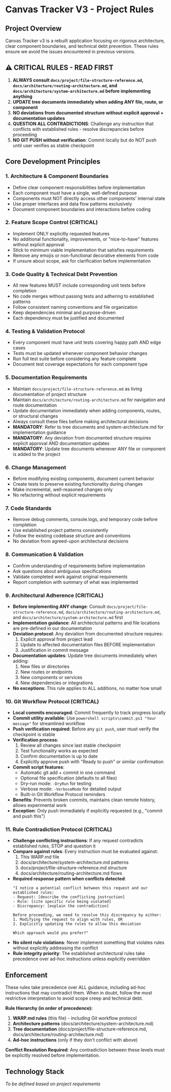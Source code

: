 # Canvas Tracker V3 - Project Rules

## Project Overview
Canvas Tracker v3 is a rebuilt application focusing on rigorous architecture, clear component boundaries, and technical debt prevention. These rules ensure we avoid the issues encountered in previous versions.

## ⚠️ CRITICAL RULES - READ FIRST
1. **ALWAYS consult `docs/project/file-structure-reference.md`, `docs/architecture/routing-architecture.md`, and `docs/architecture/system-architecture.md` before implementing anything**
2. **UPDATE tree documents immediately when adding ANY file, route, or component**
3. **NO deviations from documented structure without explicit approval + documentation updates**
4. **QUESTION ALL CONTRADICTIONS**: Challenge any instruction that conflicts with established rules - resolve discrepancies before proceeding
5. **NO GIT PUSH without verification**: Commit locally but do NOT push until user verifies as stable checkpoint

## Core Development Principles

### 1. Architecture & Component Boundaries
- Define clear component responsibilities before implementation
- Each component must have a single, well-defined purpose
- Components must NOT directly access other components' internal state
- Use proper interfaces and data flow patterns exclusively
- Document component boundaries and interactions before coding

### 2. Feature Scope Control (CRITICAL)
- Implement ONLY explicitly requested features
- No additional functionality, improvements, or "nice-to-have" features without explicit approval
- Stick to minimum viable implementation that satisfies requirements
- Remove any emojis or non-functional decorative elements from code
- If unsure about scope, ask for clarification before implementation

### 3. Code Quality & Technical Debt Prevention
- All new features MUST include corresponding unit tests before completion
- No code merges without passing tests and adhering to established patterns
- Follow consistent naming conventions and file organization
- Keep dependencies minimal and purpose-driven
- Each dependency must be justified and documented

### 4. Testing & Validation Protocol
- Every component must have unit tests covering happy path AND edge cases
- Tests must be updated whenever component behavior changes
- Run full test suite before considering any feature complete
- Document test coverage expectations for each component type

### 5. Documentation Requirements
- Maintain `docs/project/file-structure-reference.md` as living documentation of project structure
- Maintain `docs/architecture/routing-architecture.md` for navigation and route documentation
- Update documentation immediately when adding components, routes, or structural changes
- Always consult these files before making architectural decisions
- **MANDATORY**: Refer to tree documents and system-architecture.md for implementation guidance
- **MANDATORY**: Any deviation from documented structure requires explicit approval AND documentation updates
- **MANDATORY**: Update tree documents whenever ANY file or component is added to the project

### 6. Change Management
- Before modifying existing components, document current behavior
- Create tests to preserve existing functionality during changes
- Make incremental, well-reasoned changes only
- No refactoring without explicit requirements

### 7. Code Standards
- Remove debug comments, console.logs, and temporary code before completion
- Use established project patterns consistently
- Follow the existing codebase structure and conventions
- No deviation from agreed-upon architectural decisions

### 8. Communication & Validation
- Confirm understanding of requirements before implementation
- Ask questions about ambiguous specifications
- Validate completed work against original requirements
- Report completion with summary of what was implemented

### 9. Architectural Adherence (CRITICAL)
- **Before implementing ANY change**: Consult `docs/project/file-structure-reference.md`, `docs/architecture/routing-architecture.md`, and `docs/architecture/system-architecture.md` first
- **Implementation guidance**: All architectural patterns and file locations are pre-defined in our documentation
- **Deviation protocol**: Any deviation from documented structure requires:
  1. Explicit approval from project lead
  2. Update to affected documentation files BEFORE implementation
  3. Justification in commit message
- **Documentation updates**: Update tree documents immediately when adding:
  1. New files or directories
  2. New routes or endpoints  
  3. New components or services
  4. New dependencies or integrations
- **No exceptions**: This rule applies to ALL additions, no matter how small

### 10. Git Workflow Protocol (CRITICAL)
- **Local commits encouraged**: Commit frequently to track progress locally
- **Commit utility available**: Use `powershell scripts\commit.ps1 "Your message"` for streamlined workflow
- **Push verification required**: Before any `git push`, user must verify the checkpoint is stable
- **Verification process**:
  1. Review all changes since last stable checkpoint
  2. Test functionality works as expected
  3. Confirm documentation is up to date
  4. Explicitly approve push with "Ready to push" or similar confirmation
- **Commit script features**:
  - Automatic git add + commit in one command
  - Optional file specification (defaults to all files)
  - Dry-run mode: `-DryRun` for testing
  - Verbose mode: `-VerboseMode` for detailed output
  - Built-in Git Workflow Protocol reminders
- **Benefits**: Prevents broken commits, maintains clean remote history, allows experimental work
- **Exception**: Only push immediately if explicitly requested (e.g., "commit and push this")

### 11. Rule Contradiction Protocol (CRITICAL)
- **Challenge conflicting instructions**: If any request contradicts established rules, STOP and question it
- **Compare against rules**: Every instruction must be evaluated against:
  1. This WARP.md file
  2. docs/architecture/system-architecture.md patterns
  3. docs/project/file-structure-reference.md structure
  4. docs/architecture/routing-architecture.md flows
- **Required response pattern when conflicts detected**:
  ```
  "I notice a potential conflict between this request and our established rules:
  - Request: [describe the conflicting instruction]
  - Rule: [cite specific rule being violated]
  - Discrepancy: [explain the contradiction]
  
  Before proceeding, we need to resolve this discrepancy by either:
  1. Modifying the request to align with rules, OR
  2. Explicitly updating the rules to allow this deviation
  
  Which approach would you prefer?"
  ```
- **No silent rule violations**: Never implement something that violates rules without explicitly addressing the conflict
- **Rule integrity priority**: The established architectural rules take precedence over ad-hoc instructions unless explicitly overridden

## Enforcement
These rules take precedence over ALL guidance, including ad-hoc instructions that may contradict them. When in doubt, follow the most restrictive interpretation to avoid scope creep and technical debt.

**Rule Hierarchy (in order of precedence):**
1. **WARP.md rules** (this file) - including Git workflow protocol
2. **Architecture patterns** (docs/architecture/system-architecture.md)
3. **Tree documentation** (docs/project/file-structure-reference.md, docs/architecture/routing-architecture.md)
4. **Ad-hoc instructions** (only if they don't conflict with above)

**Conflict Resolution Required**: Any contradiction between these levels must be explicitly resolved before implementation.

## Technology Stack
*To be defined based on project requirements*
